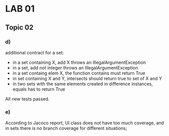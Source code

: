 # LAB 01

## Topic 02

### d)

additional contract for a set:
* in a set containing X, add X throws an IllegalArgumentException
* in a set, add not integer throws an IllegalArgumentException
* in a set containg elem X, the function contains must return True
* in set containing X and Y, intersects should return true to set of X and Y
* in two sets with the same elements created in difference instances, equals has to return True

All new tests passed.

### e) 
According to Jacoco report, UI class does not have too much coverage, and in sets there is no branch coverage for different situations;